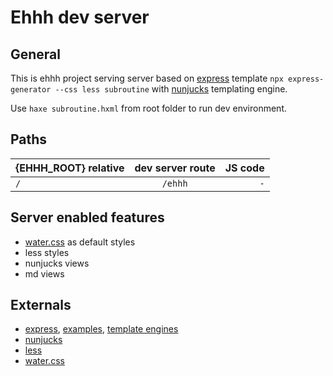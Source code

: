 # Ehhh dev server

## General

This is ehhh project serving server based on [express](https://expressjs.com/en/starter/generator.html) template `npx express-generator --css less subroutine` with [nunjucks](https://mozilla.github.io/nunjucks/templating.html) templating engine.

Use `haxe subroutine.hxml` from root folder to run dev environment.

## Paths

| {EHHH_ROOT} relative | dev server route | JS code |
| :------------------- | :--------------: | ------: |
| `/`                  |     `/ehhh`      |     `-` |

## Server enabled features

- [water.css](https://watercss.kognise.dev/) as default styles
- less styles
- nunjucks views
- md views

## Externals

- [express](https://expressjs.com/en/guide/routing.html), [examples](https://expressjs.com/en/starter/examples.html), [template engines](https://expressjs.com/en/resources/template-engines.html)
- [nunjucks](https://mozilla.github.io/nunjucks/templating.html)
- [less](http://lesscss.org/features/)
- [water.css](https://watercss.kognise.dev/)
